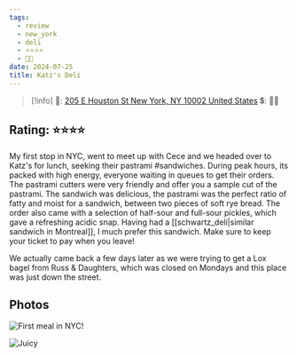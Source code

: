 ```yaml
---
tags:
  - review
  - new_york
  - deli
  - ⭐⭐⭐⭐
  - 💸💸
date: 2024-07-25
title: Katz's Deli
---
```


> [!info]
>📌: [205 E Houston St New York, NY 10002 United States](https://maps.app.goo.gl/4FqZa4wquZyHkRWn6)
>💲: 💸💸

## Rating: ⭐⭐⭐⭐

My first stop in NYC, went to meet up with Cece and we headed over to Katz's for lunch, seeking their pastrami #sandwiches. During peak hours, its packed with high energy, everyone waiting in queues to get their orders. The pastrami cutters were very friendly and offer you a sample cut of the pastrami. The sandwich was delicious, the pastrami was the perfect ratio of fatty and moist for a sandwich, between two pieces of soft rye bread. The order also came with a selection of half-sour and full-sour pickles, which gave a refreshing acidic snap. Having had a [[schwartz_deli|similar sandwich in Montreal]], I much prefer this sandwich. Make sure to keep your ticket to pay when you leave!

We actually came back a few days later as we were trying to get a Lox bagel from Russ & Daughters, which was closed on Mondays and this place was just down the street.

## Photos

![First meal in NYC!](https://res.cloudinary.com/drwjkxxud/image/upload/v1721611450/beb837bc-c398-484f-b40f-020d881e63a3_xocxfw.jpg)

![Juicy](https://res.cloudinary.com/drwjkxxud/image/upload/v1721611811/0357EA36-036C-4025-A308-41D035441806_w52slp.jpg)